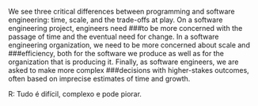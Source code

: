 We see three critical differences between programming and software engineering: time, scale, and the trade-offs at play. On a software engineering project, engineers need ###to be more concerned with the passage of time and the eventual need for change. In a software engineering organization, we need to be more concerned about scale and ###efficiency, both for the software we produce as well as for the organization that is producing it. Finally, as software engineers, we are asked to make more complex ###decisions with higher-stakes outcomes, often based on imprecise estimates of time and growth.

R: Tudo é difícil, complexo e pode piorar.